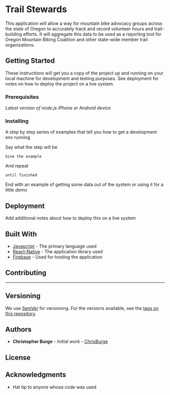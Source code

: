 # Trail Stewards

This application will allow a way for mountain bike advocacy groups across the state of Oregon to accurately track and record volunteer hours and trail-building efforts. It will aggregate this data to be used as a reporting tool for Oregon Mountain Biking Coalition and other state-wide member trail organizations.

## Getting Started

These instructions will get you a copy of the project up and running on your local machine for development and testing purposes. See deployment for notes on how to deploy the project on a live system.

### Prerequisites

_Latest version of node.js_
_iPhone or Android device_

### Installing

A step by step series of examples that tell you how to get a development env running

Say what the step will be

```
Give the example
```

And repeat

```
until finished
```

End with an example of getting some data out of the system or using it for a little demo

## Deployment

Add additional notes about how to deploy this on a live system

## Built With

* [Javascript](https://javascript.info/) - The primary language used
* [React-Native](https://facebook.github.io/react-native/) - The application library used
* [Firebase](https://firebase.google.com/) - Used for hosting the application

## Contributing

***

## Versioning

We use [SemVer](http://semver.org/) for versioning. For the versions available, see the [tags on this repository](https://github.com/your/project/tags). 

## Authors

* **Christopher Burge** - *Initial work* - [ChrisBurge](https://github.com/burgechris)

## License



## Acknowledgments

* Hat tip to anyone whose code was used

